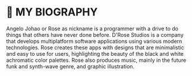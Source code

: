 # 💾 MY BIOGRAPHY
Angelo Johao or Rose as nickname is a programmer with a drive to do things that others have never done before. D'Rose Studios is a company that develops multiplatform software applications using various modern technologies. Rose creates these apps with designs that are minimalistic and easy to use for users, highlighting the beauty of the black and white achromatic color palettes. Rose also produces music, mainly in the future funk and synth-wave genre, and graphic illustration.

